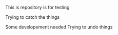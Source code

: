 This is repository is for testing

Trying to catch the things

Some developement needed
Trying to undo things